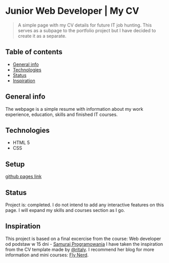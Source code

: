 # Junior Web Developer | My CV 
> A simple page with my CV details for future IT job hunting. This serves as a subpage to the portfolio project but I have decided to create it as a separate.

## Table of contents
* [General info](#general-info)
* [Technologies](#technologies)
* [Status](#status)
* [Inspiration](#inspiration)

## General info
The webpage is a simple resume with information about my work experience, education, skills and finished IT courses.

## Technologies
* HTML 5
* CSS

## Setup
[github pages link](https://nikara4.github.io/MyCV/)

## Status
Project is: completed. I do not intend to add any interactive features on this page. I will expand my skills and courses section as I go. 

## Inspiration
This project is based on a final excercise from the course: Web developer od podstaw w 15 dni - [Samuraj Programowania](https://websamuraj.pl/)
I have taken the inspiration from the CV template made by [@ritaly](https://github.com/ritaly). I recommend her blog for more information and mini courses: [Fly Nerd](https://www.flynerd.pl/).


